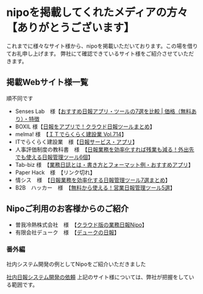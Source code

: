 # nipoを掲載してくれたメディアの方々【ありがとうございます】
これまでに様々なサイト様から、nipoを掲載いただいております。この場を借りてお礼申し上げます。
弊社にて確認できているサイト様をご紹介させていただきます。
## 掲載Webサイト様一覧
順不同です

* Senses Lab　様【[おすすめ日報アプリ・ツールの7選を比較 | 価格（無料あり）・特徴](https://product-senses.mazrica.com/senseslab/tool-reviews/nippou-software)
* BOXIL 様【[日報をアプリで！クラウド日報ツールまとめ](https://boxil.jp/mag/a1499/)】
* melma! 様　【[ＩＴでらくらく建設業 Vol.714](http://melma.com/backnumber_114938_6635216/)】
* ITでらくらく建設業　様【[日報サービス・アプリ](http://mint-s.jp/it-easy/2018/01/post-2127.html)】
* 人事評価制度の教科書　様　【[日報業務を効率化すれば残業も減る！外出先でも使える日報管理ツール6個](https://media.jinjiseido.com/nippou_tool)】
* Tab-biz 様　【[業務日誌とは・書き方とフォーマット例・おすすめアプリ](https://tap-biz.jp/tap_cat_100401/tap_cat_100405/1014295)】
* Paper Hack　様　【リンク切れ】
* 情シス　様　【[日報業務を効率化する日報管理ツール7選まとめ](http://jyo-sys.jp/?p=3097#nipo)】
* B2B　ハッカー　様　【[無料から使える！営業日報管理ツール5選](https://b2bhacker.baseconnect.in/articles/2611)】

## Nipoご利用のお客様からのご紹介

* 曽我冷熱株式会社　様　【[クラウド版の業務日報Nipo](https://www.sogareinetsu.com/worklog/nipo/)】
* 有限会社デューク　様　【[デュークの日報](https://ameblo.jp/dukeblog-life/entry-12452375114.html)】

### 番外編
社内システム開発の例としてNipoをご紹介いただきました

[社内日報システム開発の依頼](https://crowdworks.jp/public/jobs/2929065)
上記のサイト様については、弊社が把握をしている範囲です。